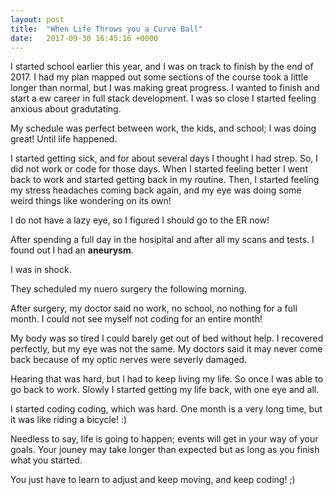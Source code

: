 ```yaml
---
layout: post
title:  "When Life Throws you a Curve Ball"
date:   2017-09-30 16:45:16 +0000
---
```



I started school earlier this year, and I was on track to finish by the end of 2017. I had my plan mapped out some sections of the course took a little longer than normal, but I was making great progress. I wanted to finish and start a ew career in full stack development. I was so close I started feeling anxious about gradutating.

My schedule was perfect between work, the kids, and school; I was doing great! Until life happened.

I started getting sick, and for about several days I thought I had strep. So, I did not work or code for those days. When I started feeling better I went back to work and started getting back in my routine. Then, I started feeling my stress headaches coming back again, and my eye was doing some weird things like wondering on its own!

I do not have a lazy eye, so I figured I should go to the ER now!

After spending a full day in the hosipital and after all my scans and tests. I found out I had an **aneurysm**.

I was in shock.

They scheduled my nuero surgery the following morning. 

After surgery, my doctor said no work, no school, no nothing for a full month.
I could not see myself not coding for an entire month!

My body was so tired I could barely get out of bed without help.
I recovered perfectly, but my eye was not the same. My doctors said it may never come back because of my optic nerves were severly damaged.

Hearing that was hard, but I had to keep living my life. So once I was able to go back to work. Slowly I started getting my life back, with one eye and all.

I started coding coding, which was hard. One month is a very long time, but it was like riding a bicycle! :)

Needless to say, life is going to happen; events will get in your way of your goals. Your jouney may take longer than expected but as long as you finish what you started.

You just have to learn to adjust and keep moving, and keep coding! ;)


